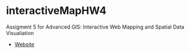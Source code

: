 # interactiveMapHW4
Assigment 5 for Advanced GIS: Interactive Web Mapping and Spatial Data Visualiation

- [Website](https://alephcero.github.io/interactiveMapHW4/)
